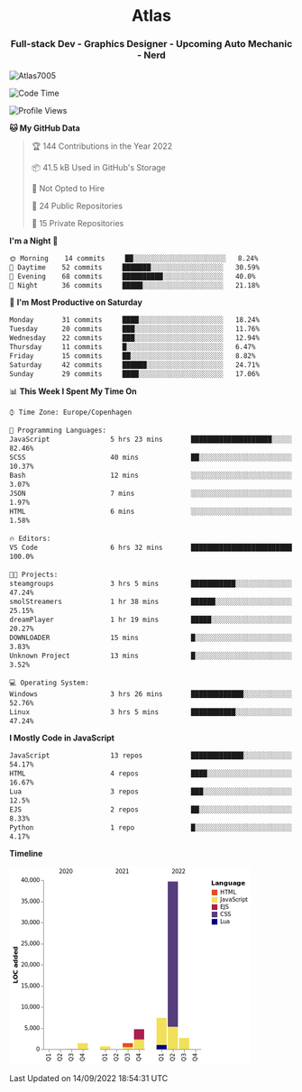 <h1 align="center">Atlas</h1>
<h3 align="center">Full-stack Dev - Graphics Designer - Upcoming Auto Mechanic - Nerd</h3>

<p><img align="center" src="https://github-readme-stats.vercel.app/api/top-langs?username=Atlas7005&show_icons=true&locale=en&layout=compact" alt="Atlas7005" /></p>

<!--START_SECTION:waka-->
![Code Time](http://img.shields.io/badge/Code%20Time-670%20hrs%2015%20mins-blue)

![Profile Views](http://img.shields.io/badge/Profile%20Views-7-blue)

**🐱 My GitHub Data** 

> 🏆 144 Contributions in the Year 2022
 > 
> 📦 41.5 kB Used in GitHub's Storage 
 > 
> 🚫 Not Opted to Hire
 > 
> 📜 24 Public Repositories 
 > 
> 🔑 15 Private Repositories  
 > 
**I'm a Night 🦉** 

```text
🌞 Morning    14 commits     ██░░░░░░░░░░░░░░░░░░░░░░░   8.24% 
🌆 Daytime    52 commits     ███████░░░░░░░░░░░░░░░░░░   30.59% 
🌃 Evening    68 commits     ██████████░░░░░░░░░░░░░░░   40.0% 
🌙 Night      36 commits     █████░░░░░░░░░░░░░░░░░░░░   21.18%

```
📅 **I'm Most Productive on Saturday** 

```text
Monday       31 commits     ████░░░░░░░░░░░░░░░░░░░░░   18.24% 
Tuesday      20 commits     ███░░░░░░░░░░░░░░░░░░░░░░   11.76% 
Wednesday    22 commits     ███░░░░░░░░░░░░░░░░░░░░░░   12.94% 
Thursday     11 commits     █░░░░░░░░░░░░░░░░░░░░░░░░   6.47% 
Friday       15 commits     ██░░░░░░░░░░░░░░░░░░░░░░░   8.82% 
Saturday     42 commits     ██████░░░░░░░░░░░░░░░░░░░   24.71% 
Sunday       29 commits     ████░░░░░░░░░░░░░░░░░░░░░   17.06%

```


📊 **This Week I Spent My Time On** 

```text
⌚︎ Time Zone: Europe/Copenhagen

💬 Programming Languages: 
JavaScript               5 hrs 23 mins       ████████████████████░░░░░   82.46% 
SCSS                     40 mins             ██░░░░░░░░░░░░░░░░░░░░░░░   10.37% 
Bash                     12 mins             ░░░░░░░░░░░░░░░░░░░░░░░░░   3.07% 
JSON                     7 mins              ░░░░░░░░░░░░░░░░░░░░░░░░░   1.97% 
HTML                     6 mins              ░░░░░░░░░░░░░░░░░░░░░░░░░   1.58%

🔥 Editors: 
VS Code                  6 hrs 32 mins       █████████████████████████   100.0%

🐱‍💻 Projects: 
steamgroups              3 hrs 5 mins        ███████████░░░░░░░░░░░░░░   47.24% 
smolStreamers            1 hr 38 mins        ██████░░░░░░░░░░░░░░░░░░░   25.15% 
dreamPlayer              1 hr 19 mins        █████░░░░░░░░░░░░░░░░░░░░   20.27% 
DOWNLOADER               15 mins             █░░░░░░░░░░░░░░░░░░░░░░░░   3.83% 
Unknown Project          13 mins             █░░░░░░░░░░░░░░░░░░░░░░░░   3.52%

💻 Operating System: 
Windows                  3 hrs 26 mins       █████████████░░░░░░░░░░░░   52.76% 
Linux                    3 hrs 5 mins        ███████████░░░░░░░░░░░░░░   47.24%

```

**I Mostly Code in JavaScript** 

```text
JavaScript               13 repos            █████████████░░░░░░░░░░░░   54.17% 
HTML                     4 repos             ████░░░░░░░░░░░░░░░░░░░░░   16.67% 
Lua                      3 repos             ███░░░░░░░░░░░░░░░░░░░░░░   12.5% 
EJS                      2 repos             ██░░░░░░░░░░░░░░░░░░░░░░░   8.33% 
Python                   1 repo              █░░░░░░░░░░░░░░░░░░░░░░░░   4.17%

```


**Timeline**

![Chart not found](https://raw.githubusercontent.com/Atlas7005/Atlas7005/master/charts/bar_graph.png) 


 Last Updated on 14/09/2022 18:54:31 UTC
<!--END_SECTION:waka-->
